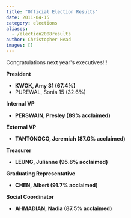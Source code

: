 ```yaml
---
title: "Official Election Results"
date: 2011-04-15
category: elections
aliases:
  - /election2008results
author: Christopher Head
images: []
---
```


<div class="field field-name-body field-type-text-with-summary field-label-hidden"><div class="field-items"><div class="field-item even"><p>Congratulations next year&apos;s executives!!!</p>
<p><strong>President</strong></p>
<ul>
<li><strong>KWOK, Amy 31 (67.4%)</strong>
</li><li>PUREWAL, Sonia 15 (32.6%)
</li></ul>
<p><strong>Internal VP</strong></p>
<ul>
<li><strong>PERSWAIN, Presley (89% acclaimed)</strong>
</li></ul>
<p><strong>External VP</strong></p>
<ul>
<li><strong>TANTONGCO, Jeremiah (87.0% acclaimed)</strong>
</li></ul>
<p><strong>Treasurer</strong></p>
<ul>
<li><strong>LEUNG, Julianne (95.8% acclaimed)</strong>
</li></ul>
<p><strong>Graduating Representative</strong></p>
<ul>
<li><strong>CHEN, Albert (91.7% acclaimed)</strong>
</li></ul>
<p><strong>Social Coordinator</strong></p>
<ul>
<li><strong>AHMADIAN, Nadia (87.5% acclaimed)</strong>
</li></ul>
</div></div></div>    <footer>
          </footer>
